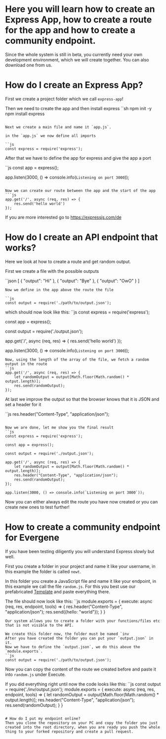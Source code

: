 # Here you will learn how to create an Express App, how to create a route for the app and how to create a community endpoint.

Since the whole system is still in beta, you currently need your own development environment, which we will create together. You can also download one from us.

# How do I create an Express App?
First we create a project folder which we call `express-app`!


Then we need to create the app and then install express
``sh
npm init -y
npm install express
```

Next we create a main file and name it `app.js`.

in the `app.js` we now define all imports

``js
const express = require('express');
```
After that we have to define the app for express and give the app a port

``js
const app = express();

app.listen(3000, () => console.info(`Listening on port 3000`));
```

Now we can create our route between the app and the start of the app
```js
app.get('/', async (req, res) => {
    res.send('hello world')
});
```

If you are more interested go to https://expressjs.com/de

# How do I create an API endpoint that works?

Here we look at how to create a route and get random output.

First we create a file with the possible outputs

``json
[
    {
        "output": "Hi"
    },
    {
        "output": "Bye"
    },
    {
        "output": "OwO"
    }
]
```
Now we define in the app above the route the file

``js
const output = require('./path/to/output.json');
```

which should now look like this:
``js
const express = require('express');

const app = express();

const output = require('./output.json');

app.get('/', async (req, res) => {
    res.send('hello world')
});

app.listen(3000, () => console.info(`Listening on port 3000`));
```
Now, using the length of the array of the file, we fetch a random output in the route
``js
app.get('/', async (req, res) => {
    let randomOutput = output[Math.floor(Math.random() * output.length)];
    res.send(randomOutput);
});
```

At last we improve the output so that the browser knows that it is JSON and set a header for it

``js
res.header("Content-Type", "application/json");
```

Now we are done, let me show you the final result
``js
const express = require('express');

const app = express();

const output = require('./output.json');

app.get('/', async (req, res) => {
    let randomOutput = output[Math.floor(Math.random() * output.length)];
    res.header("Content-Type", "application/json");
    res.send(randomOutput);
});

app.listen(3000, () => console.info(`Listening on port 3000`));
```

Now you can either always edit the route you have now created or you can create new ones to test further!

# How to create a community endpoint for Evergene
If you have been testing diligently you will understand Express slowly but well.

First you create a folder in your project and name it like your username, in this example the folder is called `newt`.

In this folder you create a JavaScript file and name it like your endpoint, in this example we call the file `random.js`. For this you best use our prefabricated [Template](https://github.com/EvergeneIO/community-endpoints/blob/main/template/template.js) and paste everything there.

The file should now look like this:
``js
module.exports = {
    execute: async (req, res, endpoint, tools) => {
        res.header("Content-Type", "application/json");
        res.send({hello: "world"});
    }
}
```
Our system allows you to create a folder with your functions/files etc that is not visible to the API.

We create this folder now, the folder must be named `inv
After you have created the folder you can put your `output.json` in it.
Now we have to define the `output.json`, we do this above the `module.exports`.
``js
const output = require('./path/to/output.json');
```
Now you can copy the content of the route we created before and paste it into `random.js` under Execute.

If you did everything right until now the code looks like this:
``js
const output = require('./inv/output.json');
module.exports = {
    execute: async (req, res, endpoint, tools) => {
        let randomOutput = output[Math.floor(Math.random() * output.length)];
        res.header("Content-Type", "application/json");
        res.send(randomOutput);
    }
}
```

# How do I put my endpoint online?
Then you clone the repository on your PC and copy the folder you just created into the root directory, when you are ready you push the whole thing to your forked repository and create a pull request.
